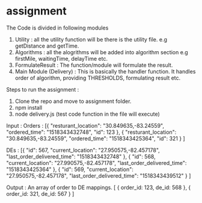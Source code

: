 # assignment

The Code is divided in following modules
1. Utility : all the utility function will be there is the utility file. e.g getDistance and getTime.
2. Algorithms : all the alogrithms will be added into algorithm section e.g firstMile, waitingTime, delayTime etc.
3. FormulateResult : The function/module will formulate the result.
4. Main Module (Delivery) : This is basically the handler function. It handles order of algorithm, providing THRESHOLDS, formulating result etc.


Steps to run the assignment : 
1. Clone the repo and move to assignment folder.
2. npm install
3. node delivery.js (test code function in the file will execute)

Input : 
Orders : [{
                "resturant_location": "30.849635,-83.24559",
                "ordered_time": "1518343432748",
                "id": 123
            },
            {
                "resturant_location": "30.849635,-83.24559",
                "ordered_time": "1518343425364",
                "id": 321
            }
        ]
        
DEs : [{
                "id": 567,
                "current_location": "27.950575,-82.457178",
                "last_order_delivered_time": "1518343432748"
            },
            {
                "id": 568,
                "current_location": "27.990575,-82.457178",
                "last_order_delivered_time": "1518343425364"
            },
            {
                "id": 569,
                "current_location": "27.950575,-82.457178",
                "last_order_delivered_time": "1518343439512"
            }
       ]
       
Output : 
An array of order to DE mappings.
[ { order_id: 123, de_id: 568 }, { order_id: 321, de_id: 567 } ]
